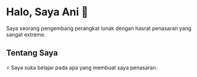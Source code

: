 # Halo, Saya Ani 👋

Saya seorang pengembang perangkat lunak dengan hasrat penasaran yang sangat extreme.

## Tentang Saya

   ⚡ Saya suka belajar pada apa yang membuat saya penasaran.
